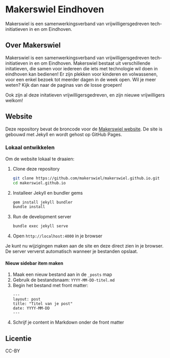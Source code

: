 # Makerswiel Eindhoven

Makerswiel is een samenwerkingsverband van vrijwilligersgedreven tech-initiatieven in en om Eindhoven.

## Over Makerswiel


Makerswiel is een samenwerkingsverband van vrijwilligersgedreven tech-initiatieven in en om Eindhoven.
Makerswiel bestaat uit verschillende initatieven, die samen voor iedereen die iets met technologie wil doen in eindhoven kan bedienen! 
Er zijn plekken voor kinderen en volwassenen, voor een enkel bezoek tot meerder dagen in de week open. Wil je meer weten? Kijk dan naar de paginas van de losse groepen!

Ook zijn al deze initatieven vrijwilligersgedreven, en zijn nieuwe vrijwilligers welkom!


## Website

Deze repository bevat de broncode voor de [Makerswiel website](https://makerswiel.github.io). De site is gebouwd met Jekyll en wordt gehost op GitHub Pages.

### Lokaal ontwikkelen

Om de website lokaal te draaien:

1. Clone deze repository
   ```bash
   git clone https://github.com/makerswiel/makerswiel.github.io.git
   cd makerswiel.github.io
   ```

2. Installeer Jekyll en bundler gems
   ```bash
   gem install jekyll bundler
   bundle install
   ```

3. Run de development server
   ```bash
   bundle exec jekyll serve
   ```

4. Open `http://localhost:4000` in je browser

Je kunt nu wijzigingen maken aan de site en deze direct zien in je browser. De server ververst automatisch wanneer je bestanden opslaat.

#### Nieuw sidebar item maken

1. Maak een nieuw bestand aan in de `_posts` map
2. Gebruik de bestandsnaam: `YYYY-MM-DD-titel.md`
3. Begin het bestand met front matter:
   ```
   ---
   layout: post
   title: "Titel van je post"
   date: YYYY-MM-DD
   ---
   ```
4. Schrijf je content in Markdown onder de front matter

## Licentie

CC-BY